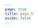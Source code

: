 ```yaml
---
page: true
title: page_5
aside: false
---
```

<script setup>
import Page from "../../.vitepress/theme/components/Page.vue";
import { useData } from "vitepress";
const { theme } = useData();
const posts = theme.value.posts.slice(40,50)
</script>
<Page :posts="posts" :pageCurrent="5" :pagesNum="10" />